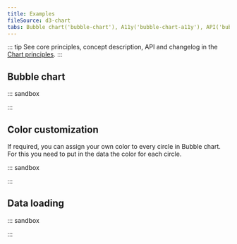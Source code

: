 ```yaml
---
title: Examples
fileSource: d3-chart
tabs: Bubble chart('bubble-chart'), A11y('bubble-chart-a11y'), API('bubble-chart-api'), Examples('bubble-chart-d3-code'), Changelog('d3-chart-changelog')
---
```


::: tip
See core principles, concept description, API and changelog in the [Chart principles](/data-display/d3-chart/).
:::

## Bubble chart

::: sandbox

<script lang="tsx">
import React from 'react';
import { Plot, Bubble, XAxis, YAxis } from '@semcore/ui/d3-chart';
import { scaleLinear } from 'd3-scale';
import { Text } from '@semcore/ui/typography';

const Demo = () => {
  const MARGIN = 40;
  const width = 500;
  const height = 300;

  const xScale = scaleLinear()
    .range([MARGIN, width - MARGIN])
    .domain([0, 10]);

  const yScale = scaleLinear()
    .range([height - MARGIN, MARGIN])
    .domain([0, 10]);

  return (
    <Plot data={data} scale={[xScale, yScale]} width={width} height={height}>
      <YAxis>
        <YAxis.Ticks />
        <YAxis.Grid />
      </YAxis>
      <XAxis>
        <XAxis.Ticks />
      </XAxis>
      <Bubble x='x' y='y' value='value' />
      <Bubble.Tooltip>
        {({ index }) => {
          return {
            children: (
              <>
                <Bubble.Tooltip.Title>Data</Bubble.Tooltip.Title>
                <Text tag='div'>X axis {data[index].x}</Text>
                <Text tag='div'>Y axis {data[index].y}</Text>
                <Text tag='div'>Value {data[index].value}</Text>
              </>
            ),
          };
        }}
      </Bubble.Tooltip>
    </Plot>
  );
};

const data = Array(10)
  .fill({})
  .map((d, i) => ({
    x: Math.random() * 10,
    y: Math.random() * 10,
    value: Math.random() * 1000,
  }));
</script>

:::

## Color customization

If required, you can assign your own color to every circle in Bubble chart. For this you need to put in the data the color for each circle.

::: sandbox

<script lang="tsx">
import React from 'react';
import { Plot, Bubble, XAxis, YAxis } from '@semcore/ui/d3-chart';
import { scaleLinear } from 'd3-scale';
import { Text } from '@semcore/ui/typography';

const Demo = () => {
  const MARGIN = 40;
  const width = 500;
  const height = 300;

  const xScale = scaleLinear()
    .range([MARGIN, width - MARGIN])
    .domain([0, 10]);

  const yScale = scaleLinear()
    .range([height - MARGIN, MARGIN])
    .domain([0, 10]);

  return (
    <Plot scale={[xScale, yScale]} width={width} height={height}>
      <YAxis>
        <YAxis.Ticks />
        <YAxis.Grid />
      </YAxis>
      <XAxis>
        <XAxis.Ticks />
      </XAxis>
      <Bubble data={data} x='x' y='y' value='value' label='label' color='color' />
      <Bubble.Tooltip>
        {({ index }) => {
          return {
            children: (
              <>
                <Bubble.Tooltip.Title>Data</Bubble.Tooltip.Title>
                <Text tag='div'>X axis {data[index].x}</Text>
                <Text tag='div'>Y axis {data[index].y}</Text>
                <Text tag='div'>Value {data[index].value}</Text>
              </>
            ),
          };
        }}
      </Bubble.Tooltip>
    </Plot>
  );
};

const data = [
  { x: 2, y: 3, value: 5040, label: 'label 1', color: '#2BB3FF' },
  { x: 1, y: 9, value: 40, label: 'label 2', color: '#59DDAA' },
  { x: 6, y: 2, value: 45634, label: 'label 3', color: '#FF4953' },
  { x: 4, y: 7, value: 245, label: 'label 4', color: '#AB6CFE' },
  { x: 9, y: 5, value: 7462, label: 'label 5', color: '#66C030' },
];
</script>

:::

## Data loading

::: sandbox

<script lang="tsx">
import React from 'react';
import { BubbleChartSkeleton } from '@semcore/ui/skeleton';

const Demo = () => (
  <React.Fragment>
    <BubbleChartSkeleton />
  </React.Fragment>
);
</script>

:::
